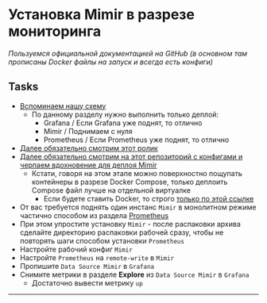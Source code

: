 # Установка Mimir в разрезе мониторинга

_Пользуемся официальной документацией на GitHub (в основном там прописаны Docker файлы на запуск и всегда есть конфиги)_

## Tasks

 - [Вспоминаем нашу схему](https://github.com/lamjob1993/linux-monitoring/blob/main/mimir/README.md#%D1%81%D1%85%D0%B5%D0%BC%D0%B0-%D1%80%D0%B0%D0%B1%D0%BE%D1%82%D1%8B-mimir)
   - По данному разделу нужно выполнить только деплой:
     - Grafana / Если Grafana уже поднят, то отлично
     - Mimir / Поднимаем с нуля
     - Prometheus / Если Prometheus уже поднят, то отлично
 - [Далее обязательно смотрим этот ролик](https://grafana.com/docs/mimir/latest/get-started/)
 - [Далее обязательно смотрим на этот репозиторий с конфигами и черпаем вдохновение для деплоя Mimir](https://github.com/ktsstudio/mimir-demo/tree/main/simple)
   - Кстати, говоря на этом этапе можно поверхностно пощупать контейнеры в разрезе Docker Compose, только деплоить Compose файл лучше на отдельной виртуалке
     - Если будете ставить Docker, то строго [только по этой ссылке](https://docs.docker.com/engine/install/debian/)
 - От вас требуется поднять один инстанс `Mimir` в монолитном режиме частично способом из раздела [Prometheus](https://github.com/lamjob1993/linux-monitoring/tree/main/prometheus "Запускаем голый бинарь Prometheus, пишем юнит и простую автоматизацию.")
 - При этом упростите установку `Mimir` - после распаковки архива сделайте директорию распаковки рабочей сразу, чтобы не повторять шаги способом установки `Prometheus`
 - Настройте рабочий конфиг `Mimir` 
 - Настройте `Prometheus` на `remote-write` в `Mimir`
 - Пропишите `Data Source Mimir` в `Grafana`
 - Снимите метрики в разделе **Explore** из `Data Source Mimir` в `Grafana`
   - Достаточно вывести метрику `up`

---
